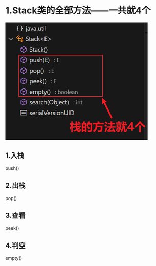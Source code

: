 # 1.Stack类的全部方法——一共就4个
![alt text](../img/Stack类全部方法.png)

## 1.入栈
push()
## 2.出栈
pop()
## 3.查看
peek()
## 4.判空
empty()